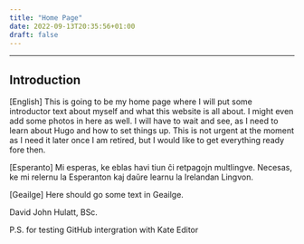 ```yaml
---
title: "Home Page"
date: 2022-09-13T20:35:56+01:00
draft: false
---
```

***
## Introduction
[English]
This is going to be my home page where I will put some introductor text about myself and what this website is all about.
I might even add some photos in here as well. I will have to wait and see, as I need to learn about Hugo and how to set things up. This is not urgent at the moment as I need it later once I am retired, but I would like to get everything ready fore then.

[Esperanto]
Mi esperas, ke eblas havi tiun ĉi retpagojn multlingve. Necesas, ke mi relernu la Esperanton kaj daŭre learnu la Irelandan Lingvon.

[Geailge]
Here should go some text in Geailge.

David John Hulatt, BSc.

P.S. for testing GitHub intergration with Kate Editor



